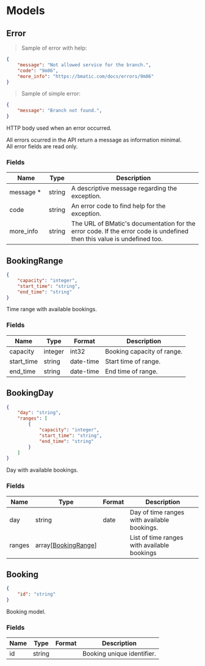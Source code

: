 
# Models
## Error

> Sample of error with help:

```json
{
    "message": "Not allowed service for the branch.",
    "code": "9m86",
    "more_info": "https://bmatic.com/docs/errors/9m86"
}
```

> Sample of simple error:

```json
{
    "message": "Branch not found.",
}
```

HTTP body used when an error occurred.

<aside class="notice">
All errors ocurred in the API return a message as information minimal.
</aside>

<aside class="notice">
All error fields are read only.
</aside>

### Fields
Name | Type | Description
--- | --- | ---
message<span title="required" class="required">&nbsp;\*&nbsp;</span>  | string | A descriptive message regarding the exception.
code | string | An error code to find help for the exception.
more_info | string | The URL of BMatic's documentation for the error code. If the error code is undefined then this value is undefined too.


## BookingRange
```json
{
    "capacity": "integer",
    "start_time": "string",
    "end_time": "string"
}
```

Time range with available bookings.


### Fields
Name | Type | Format | Description
--- | --- | --- | ---
capacity | integer | int32 | Booking capacity of range.
start_time | string | date-time | Start time of range.
end_time | string | date-time | End time of range.


## BookingDay
```json
{
    "day": "string",
    "ranges": [
        {
            "capacity": "integer",
            "start_time": "string",
            "end_time": "string"
        }
    ]
}
```

Day with available bookings.


### Fields
Name | Type | Format | Description
--- | --- | --- | ---
day | string | date | Day of time ranges with available bookings.
ranges | array[[BookingRange](#bookingrange)] |  | List of time ranges with available bookings


## Booking
```json
{
    "id": "string"
}
```

Booking model.


### Fields
Name | Type | Format | Description
--- | --- | --- | ---
id | string |  | Booking unique identifier.
